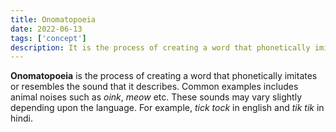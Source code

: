 ```yaml
---
title: Onomatopoeia
date: 2022-06-13
tags: ['concept']
description: It is the process of creating a word that phonetically imitates, resembles, or suggests the sound that it describes
---
```

**Onomatopoeia** is the process of creating a word that phonetically imitates or resembles the sound that it describes. Common examples includes animal noises such as *oink*, *meow* etc. These sounds may vary slightly depending upon the language. For example, *tick tock* in english and *tik tik* in hindi. 